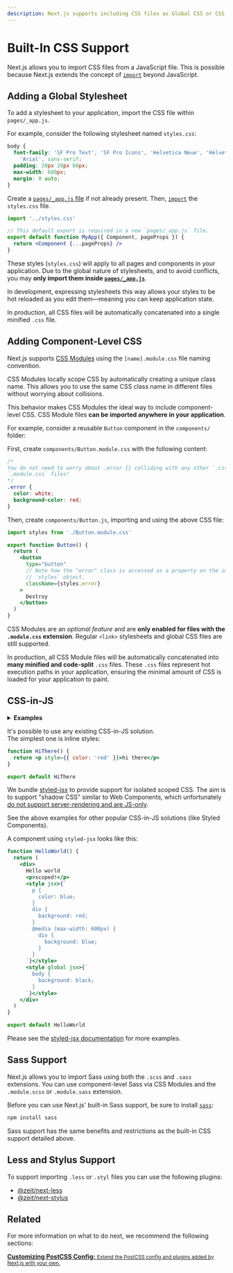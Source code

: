 ```yaml
---
description: Next.js supports including CSS files as Global CSS or CSS Modules, using `styled-jsx` for CSS-in-JS, or any other CSS-in-JS solution! Learn more here.
---
```


# Built-In CSS Support

Next.js allows you to import CSS files from a JavaScript file.
This is possible because Next.js extends the concept of [`import`](https://developer.mozilla.org/en-US/docs/Web/JavaScript/Reference/Statements/import) beyond JavaScript.

## Adding a Global Stylesheet

To add a stylesheet to your application, import the CSS file within `pages/_app.js`.

For example, consider the following stylesheet named `styles.css`:

```css
body {
  font-family: 'SF Pro Text', 'SF Pro Icons', 'Helvetica Neue', 'Helvetica',
    'Arial', sans-serif;
  padding: 20px 20px 60px;
  max-width: 680px;
  margin: 0 auto;
}
```

Create a [`pages/_app.js` file](/docs/advanced-features/custom-app) if not already present.
Then, [`import`](https://developer.mozilla.org/en-US/docs/Web/JavaScript/Reference/Statements/import) the `styles.css` file.

```jsx
import '../styles.css'

// This default export is required in a new `pages/_app.js` file.
export default function MyApp({ Component, pageProps }) {
  return <Component {...pageProps} />
}
```

These styles (`styles.css`) will apply to all pages and components in your application.
Due to the global nature of stylesheets, and to avoid conflicts, you may **only import them inside [`pages/_app.js`](/docs/advanced-features/custom-app)**.

In development, expressing stylesheets this way allows your styles to be hot reloaded as you edit them—meaning you can keep application state.

In production, all CSS files will be automatically concatenated into a single minified `.css` file.

## Adding Component-Level CSS

Next.js supports [CSS Modules](https://github.com/css-modules/css-modules) using the `[name].module.css` file naming convention.

CSS Modules locally scope CSS by automatically creating a unique class name.
This allows you to use the same CSS class name in different files without worrying about collisions.

This behavior makes CSS Modules the ideal way to include component-level CSS.
CSS Module files **can be imported anywhere in your application**.

For example, consider a reusable `Button` component in the `components/` folder:

First, create `components/Button.module.css` with the following content:

```css
/*
You do not need to worry about .error {} colliding with any other `.css` or
`.module.css` files!
*/
.error {
  color: white;
  background-color: red;
}
```

Then, create `components/Button.js`, importing and using the above CSS file:

```jsx
import styles from './Button.module.css'

export function Button() {
  return (
    <button
      type="button"
      // Note how the "error" class is accessed as a property on the imported
      // `styles` object.
      className={styles.error}
    >
      Destroy
    </button>
  )
}
```

CSS Modules are an _optional feature_ and are **only enabled for files with the `.module.css` extension**.
Regular `<link>` stylesheets and global CSS files are still supported.

In production, all CSS Module files will be automatically concatenated into **many minified and code-split** `.css` files.
These `.css` files represent hot execution paths in your application, ensuring the minimal amount of CSS is loaded for your application to paint.

## CSS-in-JS

<details>
  <summary><b>Examples</b></summary>
  <ul>
    <li><a href="https://github.com/zeit/next.js/tree/canary/examples/basic-css">Styled JSX</a></li>
    <li><a href="https://github.com/zeit/next.js/tree/canary/examples/with-styled-components">Styled Components</a></li>
    <li><a href="https://github.com/zeit/next.js/tree/canary/examples/with-styletron">Styletron</a></li>
    <li><a href="https://github.com/zeit/next.js/tree/canary/examples/with-glamor">Glamor</a></li>
    <li><a href="https://github.com/zeit/next.js/tree/canary/examples/with-cxs">Cxs</a></li>
    <li><a href="https://github.com/zeit/next.js/tree/canary/examples/with-aphrodite">Aphrodite</a></li>
    <li><a href="https://github.com/zeit/next.js/tree/canary/examples/with-fela">Fela</a></li>
  </ul>
</details>

It's possible to use any existing CSS-in-JS solution.
The simplest one is inline styles:

```jsx
function HiThere() {
  return <p style={{ color: 'red' }}>hi there</p>
}

export default HiThere
```

We bundle [styled-jsx](https://github.com/zeit/styled-jsx) to provide support for isolated scoped CSS.
The aim is to support "shadow CSS" similar to Web Components, which unfortunately [do not support server-rendering and are JS-only](https://github.com/w3c/webcomponents/issues/71).

See the above examples for other popular CSS-in-JS solutions (like Styled Components).

A component using `styled-jsx` looks like this:

```jsx
function HelloWorld() {
  return (
    <div>
      Hello world
      <p>scoped!</p>
      <style jsx>{`
        p {
          color: blue;
        }
        div {
          background: red;
        }
        @media (max-width: 600px) {
          div {
            background: blue;
          }
        }
      `}</style>
      <style global jsx>{`
        body {
          background: black;
        }
      `}</style>
    </div>
  )
}

export default HelloWorld
```

Please see the [styled-jsx documentation](https://github.com/zeit/styled-jsx) for more examples.

## Sass Support

Next.js allows you to import Sass using both the `.scss` and `.sass` extensions.
You can use component-level Sass via CSS Modules and the `.module.scss` or `.module.sass` extension.

Before you can use Next.js' built-in Sass support, be sure to install [`sass`](https://github.com/sass/sass):

```bash
npm install sass
```

Sass support has the same benefits and restrictions as the built-in CSS support detailed above.

## Less and Stylus Support

To support importing `.less` or `.styl` files you can use the following plugins:

- [@zeit/next-less](https://github.com/zeit/next-plugins/tree/master/packages/next-less)
- [@zeit/next-stylus](https://github.com/zeit/next-plugins/tree/master/packages/next-stylus)

## Related

For more information on what to do next, we recommend the following sections:

<div class="card">
  <a href="/docs/advanced-features/customizing-postcss-config.md">
    <b>Customizing PostCSS Config:</b>
    <small>Extend the PostCSS config and plugins added by Next.js with your own.</small>
  </a>
</div>
